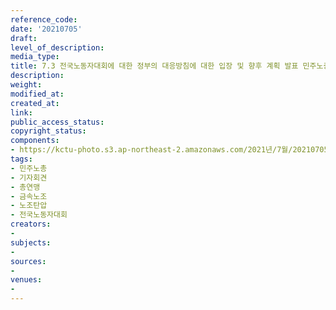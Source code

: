 ```yaml
---
reference_code: 
date: '20210705'
draft: 
level_of_description: 
media_type: 
title: 7.3 전국노동자대회에 대한 정부의 대응방침에 대한 입장 및 향후 계획 발표 민주노총 기자회견
description: 
weight: 
modified_at: 
created_at: 
link: 
public_access_status: 
copyright_status: 
components:
- https://kctu-photo.s3.ap-northeast-2.amazonaws.com/2021년/7월/20210705-7.3+전국노동자대회에+대한+정부의+대응방침에+대한+입장+및+향후+계획+발표+민주노총+기자회견_민주노총_기자회견_총연맹_금속노조_노조탄압_전국노동자대회/_1D20053.jpg
tags:
- 민주노총
- 기자회견
- 총연맹
- 금속노조
- 노조탄압
- 전국노동자대회
creators:
- 
subjects:
- 
sources:
- 
venues:
- 
---
```


